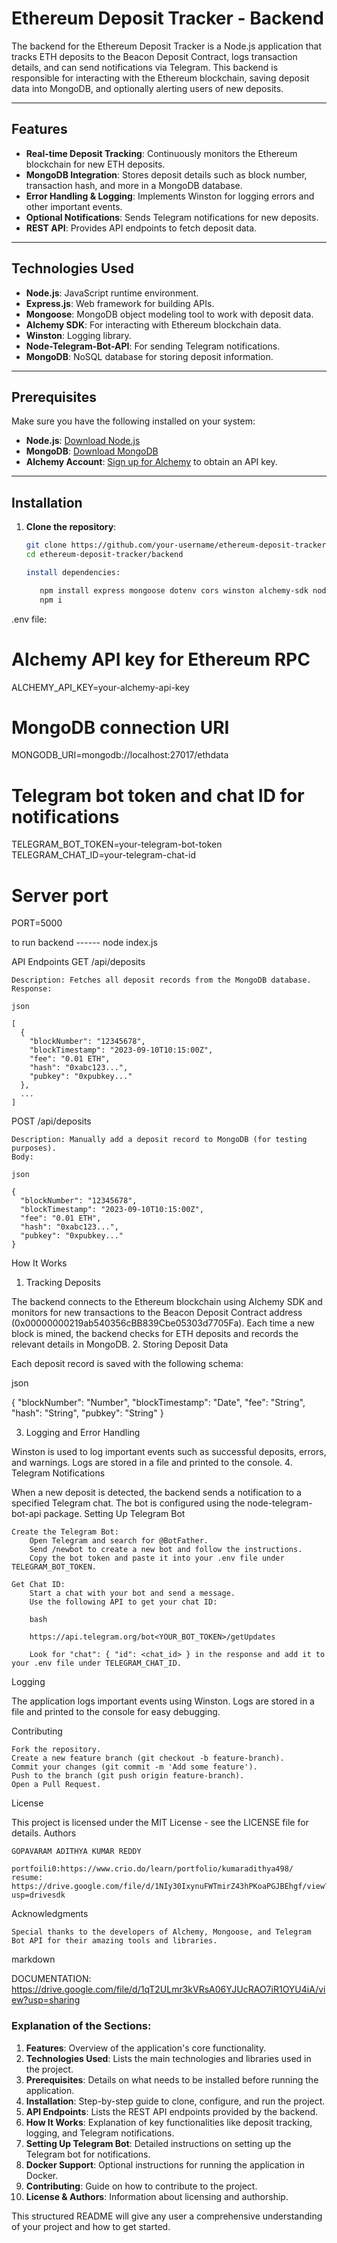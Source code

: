 # Ethereum Deposit Tracker - Backend

The backend for the Ethereum Deposit Tracker is a Node.js application that tracks ETH deposits to the Beacon Deposit Contract, logs transaction details, and can send notifications via Telegram. This backend is responsible for interacting with the Ethereum blockchain, saving deposit data into MongoDB, and optionally alerting users of new deposits.

---

## Features

- **Real-time Deposit Tracking**: Continuously monitors the Ethereum blockchain for new ETH deposits.
- **MongoDB Integration**: Stores deposit details such as block number, transaction hash, and more in a MongoDB database.
- **Error Handling & Logging**: Implements Winston for logging errors and other important events.
- **Optional Notifications**: Sends Telegram notifications for new deposits.
- **REST API**: Provides API endpoints to fetch deposit data.

---

## Technologies Used

- **Node.js**: JavaScript runtime environment.
- **Express.js**: Web framework for building APIs.
- **Mongoose**: MongoDB object modeling tool to work with deposit data.
- **Alchemy SDK**: For interacting with Ethereum blockchain data.
- **Winston**: Logging library.
- **Node-Telegram-Bot-API**: For sending Telegram notifications.
- **MongoDB**: NoSQL database for storing deposit information.

---

## Prerequisites

Make sure you have the following installed on your system:

- **Node.js**: [Download Node.js](https://nodejs.org/)
- **MongoDB**: [Download MongoDB](https://www.mongodb.com/try/download/community)
- **Alchemy Account**: [Sign up for Alchemy](https://alchemy.com/) to obtain an API key.

---

## Installation

1. **Clone the repository**:
   ```bash
   git clone https://github.com/your-username/ethereum-deposit-tracker.git
   cd ethereum-deposit-tracker/backend

   install dependencies:

      npm install express mongoose dotenv cors winston alchemy-sdk node-telegram-bot-api
      npm i

 .env file:

# Alchemy API key for Ethereum RPC
ALCHEMY_API_KEY=your-alchemy-api-key

# MongoDB connection URI
MONGODB_URI=mongodb://localhost:27017/ethdata

# Telegram bot token and chat ID for notifications
TELEGRAM_BOT_TOKEN=your-telegram-bot-token
TELEGRAM_CHAT_ID=your-telegram-chat-id

# Server port
PORT=5000


to run backend ------   node index.js





API Endpoints
GET /api/deposits

    Description: Fetches all deposit records from the MongoDB database.
    Response:

    json

    [
      {
        "blockNumber": "12345678",
        "blockTimestamp": "2023-09-10T10:15:00Z",
        "fee": "0.01 ETH",
        "hash": "0xabc123...",
        "pubkey": "0xpubkey..."
      },
      ...
    ]

POST /api/deposits

    Description: Manually add a deposit record to MongoDB (for testing purposes).
    Body:

    json

    {
      "blockNumber": "12345678",
      "blockTimestamp": "2023-09-10T10:15:00Z",
      "fee": "0.01 ETH",
      "hash": "0xabc123...",
      "pubkey": "0xpubkey..."
    }

How It Works
1. Tracking Deposits

The backend connects to the Ethereum blockchain using Alchemy SDK and monitors for new transactions to the Beacon Deposit Contract address (0x00000000219ab540356cBB839Cbe05303d7705Fa). Each time a new block is mined, the backend checks for ETH deposits and records the relevant details in MongoDB.
2. Storing Deposit Data

Each deposit record is saved with the following schema:

json

{
  "blockNumber": "Number",
  "blockTimestamp": "Date",
  "fee": "String",
  "hash": "String",
  "pubkey": "String"
}

3. Logging and Error Handling

Winston is used to log important events such as successful deposits, errors, and warnings. Logs are stored in a file and printed to the console.
4. Telegram Notifications

When a new deposit is detected, the backend sends a notification to a specified Telegram chat. The bot is configured using the node-telegram-bot-api package.
Setting Up Telegram Bot

    Create the Telegram Bot:
        Open Telegram and search for @BotFather.
        Send /newbot to create a new bot and follow the instructions.
        Copy the bot token and paste it into your .env file under TELEGRAM_BOT_TOKEN.

    Get Chat ID:
        Start a chat with your bot and send a message.
        Use the following API to get your chat ID:

        bash

        https://api.telegram.org/bot<YOUR_BOT_TOKEN>/getUpdates

        Look for "chat": { "id": <chat_id> } in the response and add it to your .env file under TELEGRAM_CHAT_ID.

Logging

The application logs important events using Winston. Logs are stored in a file and printed to the console for easy debugging.

Contributing

    Fork the repository.
    Create a new feature branch (git checkout -b feature-branch).
    Commit your changes (git commit -m 'Add some feature').
    Push to the branch (git push origin feature-branch).
    Open a Pull Request.

License

This project is licensed under the MIT License - see the LICENSE file for details.
Authors

    GOPAVARAM ADITHYA KUMAR REDDY

    portfoili0:https://www.crio.do/learn/portfolio/kumaradithya498/
    resume: https://drive.google.com/file/d/1NIy30IxynuFWTmirZ43hPKoaPGJBEhgf/view?usp=drivesdk

Acknowledgments

    Special thanks to the developers of Alchemy, Mongoose, and Telegram Bot API for their amazing tools and libraries.

markdown

DOCUMENTATION: https://drive.google.com/file/d/1qT2ULmr3kVRsA06YJUcRAO7iR1OYU4iA/view?usp=sharing


### Explanation of the Sections:

1. **Features**: Overview of the application's core functionality.
2. **Technologies Used**: Lists the main technologies and libraries used in the project.
3. **Prerequisites**: Details on what needs to be installed before running the application.
4. **Installation**: Step-by-step guide to clone, configure, and run the project.
5. **API Endpoints**: Lists the REST API endpoints provided by the backend.
6. **How It Works**: Explanation of key functionalities like deposit tracking, logging, and Telegram notifications.
7. **Setting Up Telegram Bot**: Detailed instructions on setting up the Telegram bot for notifications.
8. **Docker Support**: Optional instructions for running the application in Docker.
9. **Contributing**: Guide on how to contribute to the project.
10. **License & Authors**: Information about licensing and authorship.

This structured README will give any user a comprehensive understanding of your project and how to get started.
